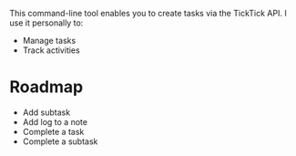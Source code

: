 This command-line tool enables you to create tasks via the TickTick API. I use it personally to:

- Manage tasks
- Track activities

# Roadmap

- Add subtask
- Add log to a note
- Complete a task
- Complete a subtask
